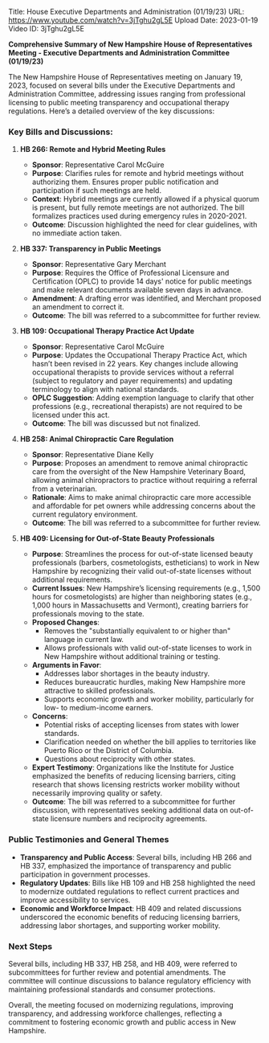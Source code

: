 Title: House Executive Departments and Administration (01/19/23)
URL: https://www.youtube.com/watch?v=3jTghu2gL5E
Upload Date: 2023-01-19
Video ID: 3jTghu2gL5E

**Comprehensive Summary of New Hampshire House of Representatives Meeting - Executive Departments and Administration Committee (01/19/23)**

The New Hampshire House of Representatives meeting on January 19, 2023, focused on several bills under the Executive Departments and Administration Committee, addressing issues ranging from professional licensing to public meeting transparency and occupational therapy regulations. Here’s a detailed overview of the key discussions:

### **Key Bills and Discussions:**

1. **HB 266: Remote and Hybrid Meeting Rules**  
   - **Sponsor**: Representative Carol McGuire  
   - **Purpose**: Clarifies rules for remote and hybrid meetings without authorizing them. Ensures proper public notification and participation if such meetings are held.  
   - **Context**: Hybrid meetings are currently allowed if a physical quorum is present, but fully remote meetings are not authorized. The bill formalizes practices used during emergency rules in 2020-2021.  
   - **Outcome**: Discussion highlighted the need for clear guidelines, with no immediate action taken.

2. **HB 337: Transparency in Public Meetings**  
   - **Sponsor**: Representative Gary Merchant  
   - **Purpose**: Requires the Office of Professional Licensure and Certification (OPLC) to provide 14 days' notice for public meetings and make relevant documents available seven days in advance.  
   - **Amendment**: A drafting error was identified, and Merchant proposed an amendment to correct it.  
   - **Outcome**: The bill was referred to a subcommittee for further review.

3. **HB 109: Occupational Therapy Practice Act Update**  
   - **Sponsor**: Representative Carol McGuire  
   - **Purpose**: Updates the Occupational Therapy Practice Act, which hasn’t been revised in 22 years. Key changes include allowing occupational therapists to provide services without a referral (subject to regulatory and payer requirements) and updating terminology to align with national standards.  
   - **OPLC Suggestion**: Adding exemption language to clarify that other professions (e.g., recreational therapists) are not required to be licensed under this act.  
   - **Outcome**: The bill was discussed but not finalized.

4. **HB 258: Animal Chiropractic Care Regulation**  
   - **Sponsor**: Representative Diane Kelly  
   - **Purpose**: Proposes an amendment to remove animal chiropractic care from the oversight of the New Hampshire Veterinary Board, allowing animal chiropractors to practice without requiring a referral from a veterinarian.  
   - **Rationale**: Aims to make animal chiropractic care more accessible and affordable for pet owners while addressing concerns about the current regulatory environment.  
   - **Outcome**: The bill was referred to a subcommittee for further review.

5. **HB 409: Licensing for Out-of-State Beauty Professionals**  
   - **Purpose**: Streamlines the process for out-of-state licensed beauty professionals (barbers, cosmetologists, estheticians) to work in New Hampshire by recognizing their valid out-of-state licenses without additional requirements.  
   - **Current Issues**: New Hampshire’s licensing requirements (e.g., 1,500 hours for cosmetologists) are higher than neighboring states (e.g., 1,000 hours in Massachusetts and Vermont), creating barriers for professionals moving to the state.  
   - **Proposed Changes**:  
     - Removes the "substantially equivalent to or higher than" language in current law.  
     - Allows professionals with valid out-of-state licenses to work in New Hampshire without additional training or testing.  
   - **Arguments in Favor**:  
     - Addresses labor shortages in the beauty industry.  
     - Reduces bureaucratic hurdles, making New Hampshire more attractive to skilled professionals.  
     - Supports economic growth and worker mobility, particularly for low- to medium-income earners.  
   - **Concerns**:  
     - Potential risks of accepting licenses from states with lower standards.  
     - Clarification needed on whether the bill applies to territories like Puerto Rico or the District of Columbia.  
     - Questions about reciprocity with other states.  
   - **Expert Testimony**: Organizations like the Institute for Justice emphasized the benefits of reducing licensing barriers, citing research that shows licensing restricts worker mobility without necessarily improving quality or safety.  
   - **Outcome**: The bill was referred to a subcommittee for further discussion, with representatives seeking additional data on out-of-state licensure numbers and reciprocity agreements.

### **Public Testimonies and General Themes**  
- **Transparency and Public Access**: Several bills, including HB 266 and HB 337, emphasized the importance of transparency and public participation in government processes.  
- **Regulatory Updates**: Bills like HB 109 and HB 258 highlighted the need to modernize outdated regulations to reflect current practices and improve accessibility to services.  
- **Economic and Workforce Impact**: HB 409 and related discussions underscored the economic benefits of reducing licensing barriers, addressing labor shortages, and supporting worker mobility.  

### **Next Steps**  
Several bills, including HB 337, HB 258, and HB 409, were referred to subcommittees for further review and potential amendments. The committee will continue discussions to balance regulatory efficiency with maintaining professional standards and consumer protections.  

Overall, the meeting focused on modernizing regulations, improving transparency, and addressing workforce challenges, reflecting a commitment to fostering economic growth and public access in New Hampshire.